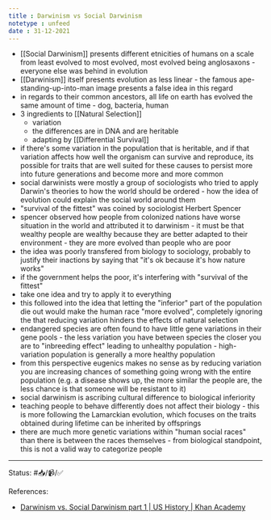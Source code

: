 ```yaml
---
title : Darwinism vs Social Darwinism
notetype : unfeed
date : 31-12-2021
---
```


- [[Social Darwinism]] presents different etnicities of humans on a scale from least evolved to most evolved, most evolved being anglosaxons - everyone else was behind in evolution
- [[Darwinism]] itself presents evolution as less linear - the famous ape-standing-up-into-man image presents a false idea in this regard
- in regards to their common ancestors, all life on earth has evolved the same amount of time - dog, bacteria, human
- 3 ingredients to [[Natural Selection]]
	- variation 
	- the differences are in DNA and are heritable
	- adapting by [[Differential Survival]]
- if there's some variation in the population that is heritable, and if that variation affects how well the organism can survive and reproduce, its possible for traits that are well suited for these causes to persist more into future generations and become more and more common
- social darwinists were mostly a group of sociologists who tried to apply Darwin's theories to how the world should be ordered - how the idea of evolution could explain the social world around them
- "survival of the fittest" was coined by sociologist Herbert Spencer
- spencer observed how people from colonized nations have worse situation in the world and attributed it to darwinism - it must be that wealthy people are wealthy because they are better adapted to their environment - they are more evolved than people who are poor
- the idea was poorly transfered from biology to sociology, probably to justify their inactions by saying that "it's ok because it's how nature works"
- if the government helps the poor, it's interfering with "survival of the fittest"
- take one idea and try to apply it to everything
- this followed into the idea that letting the "inferior" part of the population die out would make the human race "more evolved", completely ignoring the that reducing variation hinders the effects of natural selection
- endangered species are often found to have little gene variations in their gene pools - the less variation you have between species the closer you are to "inbreeding effect" leading to unhealthy population - high-variation population is generally a more healthy population
- from this perspective eugenics makes no sense as by reducing variation you are increasing chances of something going wrong with the entire population (e.g. a disease shows up, the more similar the people are, the less chance is that someone will be resistant to it)
- social darwinism is ascribing cultural difference to biological inferiority
- teaching people to behave differently does not affect their biology - this is more following the Lamarckian evolution, which focuses on the traits obtained during lifetime can be inherited by offsprings
- there are much more genetic variations within "human social races" than there is between the races themselves - from biological standpoint, this is not a valid way to categorize people

-----

Status: #📥/📹/✅ 

References:
- [Darwinism vs. Social Darwinism part 1 | US History | Khan Academy](https://www.youtube.com/watch?v=1RoJcfnZYCQ)

